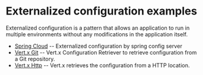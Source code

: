 # Externalized configuration examples

Externalized configuration is a pattern that allows an application to run in multiple environments without any modifications in the application itself.

 - [Spring Cloud](spring-cloud) -- Externalized configuration by spring config server
 - [Vert.x Git](vertx-git) -- Vert.x Configuration Retriever to retrieve configuration from a Git repository.
 - [Vert.x Http](vertx-http) -- Vert.x retrieves the configuration from a HTTP location. 
